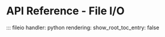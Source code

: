 # API Reference - File I/O

::: fileio
    handler: python
    rendering:
      show_root_toc_entry: false